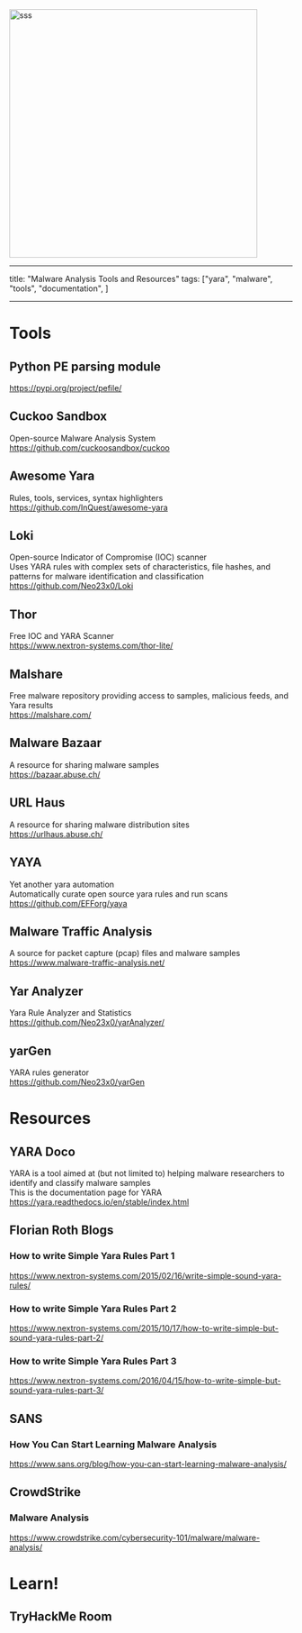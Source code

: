 <img width="441" alt="sss" src="placeholder" />

---

title: "Malware Analysis Tools and Resources"
tags: ["yara", "malware", "tools", "documentation", ]

---

# Tools

## Python PE parsing module

https://pypi.org/project/pefile/

## Cuckoo Sandbox

Open-source Malware Analysis System \
https://github.com/cuckoosandbox/cuckoo

## Awesome Yara

Rules, tools, services, syntax highlighters \
https://github.com/InQuest/awesome-yara

## Loki

Open-source Indicator of Compromise (IOC) scanner \
Uses YARA rules with complex sets of characteristics, file hashes, and patterns for malware identification and classification \
https://github.com/Neo23x0/Loki

## Thor

Free IOC and YARA Scanner \
https://www.nextron-systems.com/thor-lite/

## Malshare

Free malware repository providing access to samples, malicious feeds, and Yara results \
https://malshare.com/

## Malware Bazaar

A resource for sharing malware samples \
https://bazaar.abuse.ch/

## URL Haus

A resource for sharing malware distribution sites \
https://urlhaus.abuse.ch/

## YAYA

Yet another yara automation \
Automatically curate open source yara rules and run scans \
https://github.com/EFForg/yaya

## Malware Traffic Analysis

A source for packet capture (pcap) files and malware samples \
https://www.malware-traffic-analysis.net/

## Yar Analyzer

Yara Rule Analyzer and Statistics \
https://github.com/Neo23x0/yarAnalyzer/

## yarGen

YARA rules generator \
https://github.com/Neo23x0/yarGen

# Resources

## YARA Doco

YARA is a tool aimed at (but not limited to) helping malware researchers to identify and classify malware samples \
This is the documentation page for YARA \
https://yara.readthedocs.io/en/stable/index.html

## Florian Roth Blogs

### How to write Simple Yara Rules Part 1

https://www.nextron-systems.com/2015/02/16/write-simple-sound-yara-rules/

### How to write Simple Yara Rules Part 2

https://www.nextron-systems.com/2015/10/17/how-to-write-simple-but-sound-yara-rules-part-2/

### How to write Simple Yara Rules Part 3

https://www.nextron-systems.com/2016/04/15/how-to-write-simple-but-sound-yara-rules-part-3/

## SANS

### How You Can Start Learning Malware Analysis

https://www.sans.org/blog/how-you-can-start-learning-malware-analysis/

## CrowdStrike

### Malware Analysis

https://www.crowdstrike.com/cybersecurity-101/malware/malware-analysis/

# Learn!

## TryHackMe Room
